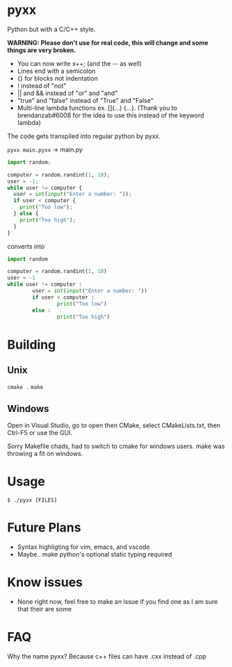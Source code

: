 # pyxx

Python but with a C/C++ style.  

**WARNING: Please don't use for real code, this will change and some things are very broken.**  

- You can now write x++; (and the -- as well)
- Lines end with a semicolon
- {} for blocks not indentation
- ! instead of "not"
- || and && instead of "or" and "and"
- "true" and "false" instead of "True" and "False"
- Multi-line lambda functions ex. \[\]\(...\) {...}. (Thank you to brendanzab#6008 for the idea to use this instead of the keyword lambda)

The code gets transpiled into regular python by pyxx.

```pyxx main.pyxx``` -> main.py

```python
import random;

computer = random.randint(1, 10);
user = -1;
while user != computer {
  user = int(input("Enter a number: "));
  if user < computer {
    print("Too low");
  } else {
    print("Too high");
  }
}
```
converts into
```python
import random

computer = random.randint(1, 10)
user = -1
while user != computer :
        user = int(input("Enter a number: "))
        if user < computer :
                print("Too low")
        else :
                print("Too high")


```

# Building
## Unix
```cmake .```
```make```
## Windows
Open in Visual Studio, go to open then CMake, select CMakeLists.txt, then Ctrl-F5 or use the GUI.  

Sorry Makefile chads, had to switch to cmake for windows users. make was throwing a fit on windows.

# Usage
```$ ./pyxx [FILES]```

# Future Plans
- Syntax highligting for vim, emacs, and vscode
- Maybe.. make python's optional static typing required

# Know issues
- None right now, feel free to make an issue if you find one as I am sure that their are some

# FAQ
Why the name pyxx?
Because c++ files can have .cxx instead of .cpp
